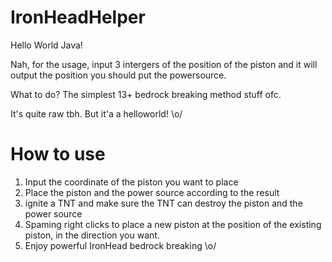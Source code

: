 # IronHeadHelper

Hello World Java!

Nah, for the usage, input 3 intergers of the position of the piston and it will output the position you should put the powersource.

What to do? The simplest 13+ bedrock breaking method stuff ofc.

It's quite raw tbh. But it'a a helloworld! \o/



# How to use

1. Input the coordinate of the piston you want to place
2. Place the piston and the power source according to the result
3. ignite a TNT and make sure the TNT can destroy the piston and the power source
4. Spaming right clicks to place a new piston at the position of the existing piston, in the direction you want.
5. Enjoy powerful IronHead bedrock breaking \o/